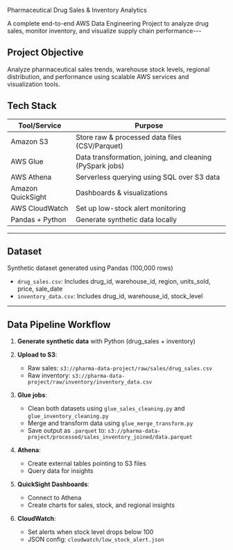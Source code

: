 Pharmaceutical Drug Sales & Inventory Analytics

A complete end-to-end AWS Data Engineering Project to analyze drug sales, monitor inventory, and visualize supply chain performance---

## Project Objective

Analyze pharmaceutical sales trends, warehouse stock levels, regional distribution, and performance using scalable AWS services and visualization tools.

## Tech Stack

| Tool/Service      | Purpose                                                   |
| ----------------- | --------------------------------------------------------- |
| Amazon S3         | Store raw & processed data files (CSV/Parquet)            |
| AWS Glue          | Data transformation, joining, and cleaning (PySpark jobs) |
| AWS Athena        | Serverless querying using SQL over S3 data                |
| Amazon QuickSight | Dashboards & visualizations                               |
| AWS CloudWatch    | Set up low-stock alert monitoring                         |
| Pandas + Python   | Generate synthetic data locally                           |

---

## Dataset

Synthetic dataset generated using Pandas (100,000 rows)
* `drug_sales.csv`: Includes drug\_id, warehouse\_id, region, units\_sold, price, sale\_date
* `inventory_data.csv`: Includes drug\_id, warehouse\_id, stock\_level

---

##  Data Pipeline Workflow

1. **Generate synthetic data** with Python (drug\_sales + inventory)
2. **Upload to S3**:

   * Raw sales: `s3://pharma-data-project/raw/sales/drug_sales.csv`
   * Raw inventory: `s3://pharma-data-project/raw/inventory/inventory_data.csv`
3. **Glue jobs**:

   * Clean both datasets using `glue_sales_cleaning.py` and `glue_inventory_cleaning.py`
   * Merge and transform data using `glue_merge_transform.py`
   * Save output as `.parquet` to: `s3://pharma-data-project/processed/sales_inventory_joined/data.parquet`
4. **Athena**:

   * Create external tables pointing to S3 files
   * Query data for insights
5. **QuickSight Dashboards**:

   * Connect to Athena
   * Create charts for sales, stock, and regional insights
6. **CloudWatch**:

   * Set alerts when stock level drops below 100
   * JSON config: `cloudwatch/low_stock_alert.json`
